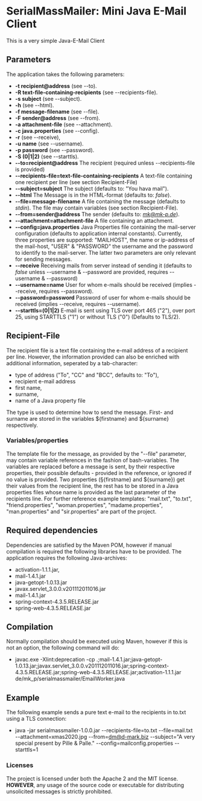 # SerialMassMailer: Mini Java E-Mail Client

This is a very simple Java-E-Mail Client

## Parameters
The application takes the following parameters:
- **-t recipient@address** (see --to).
- **-R text-file-containing-recipients** (see --recipients-file).
- **-s subject** (see --subject).
- **-h** (see --html).
- **-f message-filename** (see --file).
- **-F sender@address** (see --from).
- **-a attachment-file** (see --attachment).
- **-c java.properties** (see --config).
- **-r** (see --receive),
- **-u name** (see --username).
- **-p password** (see --password).
- **-S (0|1|2)** (see --starttls).
- **--to=recipient@address**
The recipient (required unless --recipients-file is provided)
- **--recipients-file=text-file-containing-recipients**
A text-file containing one recipient per line (see section Recipient-File)
- **--subject=subject**
The subject (defaults to: "You hava mail").
- **--html**
The Message is in the HTML-format (defaults to: *false*).
- **--file=message-filename**
A file containing the message (defaults to *stdin*).
The file may contain variables (see section Recipient-File).
- **--from=sender@address**
The sender (defaults to: *mk@mk-p.de*).
- **--attachment=attachment-file**
A file containing an attachment.
- **--config=java.properties**
Java Properties file containing the mail-server configuration (defaults to application internal constants).
Currently, three properties are supported: "MAILHOST", the name or ip-address of the mail-host, "USER" & "PASSWORD" the username and the password to identify to the mail-server.  The latter two parameters are only relevant for sending messages.
- **--receive**
Receiving mails from server instead of sending it (defaults to *false* unless --username & --password are provided, requires --username & --password)
- **--username=name**
User for whom e-mails should be received (implies --receive, requires --password).
- **--password=password**
Password of user for whom e-mails should be received (implies --receive, requires --username).
- **--starttls=(0|1|2)**
E-mail is sent using TLS over port 465 ("2"), over port 25, using STARTTLS ("1") or without TLS ("0") (Defaults to TLS/2).

## Recipient-File
The recipient file is a text file containing the e-mail address of a recipient per line.
However, the information provided can also be enriched with additional information, seperated by a tab-character:
- type of address ("To", "CC" and "BCC", defaults to: "To"),
- recipient e-mail address
- first name,
- surname,
- name of a Java property file

The type is used to determine how to send the message.
First- and surname are stored in the variables ${firstname} and ${surname} respectively.
### Variables/properties
The template file for the message, as provided by the "--file" parameter, may contain variable references in the fashion of bash-variables.
The variables are replaced before a message is sent, by their respective properties, their possible defaults - provided in the reference, or ignored if no value is provided.
Two properties (§{firstname} and ${surname}) get their values from the recipient line, the rest has to be stored in a Java properties files whose name is provided as the last parameter of the recipients line.
For further reference example templates: "mail.txt", "to.txt", "friend.properties", "woman.properties", "madame.properties", "man.properties" and "sir.properties" are part of the project.

## Required dependencies
Dependencies are satisfied by the Maven POM, however if manual compilation is required the following libraries have to be provided.
The application requires the following Java-archives:
- activation-1.1.1.jar,
- mail-1.4.1.jar
- java-getopt-1.0.13.jar
- javax.servlet_3.0.0.v201112011016.jar
- mail-1.4.1.jar
- spring-context-4.3.5.RELEASE.jar
- spring-web-4.3.5.RELEASE.jar

## Compilation
Normally compilation should be executed using Maven, however if this is not an option, the following command will do:
- javac.exe -Xlint:deprecation -cp .;mail-1.4.1.jar;java-getopt-1.0.13.jar;javax.servlet_3.0.0.v201112011016.jar;spring-context-4.3.5.RELEASE.jar;spring-web-4.3.5.RELEASE.jar;activation-1.1.1.jar  de/mk_p/serialmassmailer/EmailWorker.java

## Example
The following example sends a pure text e-mail to the recipients in to.txt using a TLS connection:
- java -jar serialmassmailer-1.0.0.jar  --recipients-file=to.txt --file=mail.txt --attachment=xmas2020.jpg --from=dm@d-mark.biz --subject="A very special present by Pille & Palle." --config=mailconfig.properties --starttls=1

### Licenses
The project is licensed under both the Apache 2 and the MIT license.
**HOWEVER**, any usage of the source code or executable for distributing unsolicited messages is strictly prohibited.
